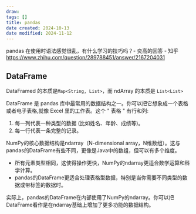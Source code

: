 ```yaml
---
draw:
tags: []
title: pandas
date created: 2024-10-13
date modified: 2024-11-12
---
```


pandas 在使用时语法感觉很乱，有什么学习的技巧吗？- 奕高的回答 - 知乎  
https://www.zhihu.com/question/289788451/answer/2167204031

## DataFrame

DataFramed 的本质是`Map<String, List>`，而 ndArray 的本质是 `List<List>`

DataFrame 是 pandas 库中最常用的数据结构之一。你可以把它想象成一个表格或者电子表格,就像 Excel 里的工作表。这个 " 表格 " 有行和列:

1. 每一列代表一种类型的数据 (比如姓名、年龄、成绩等)。
2. 每一行代表一条完整的记录。

NumPy的核心数据结构是ndarray（N-dimensional array，N维数组）。这与pandas的DataFrame有些不同，更像是Java中的数组，但可以有多个维度。

   - 所有元素类型相同，这使得操作更快，NumPy的ndarray更适合数学运算和科学计算。
   - pandas的DataFrame更适合处理表格型数据，特别是当你需要不同类型的数据或带标签的数据时。

实际上，pandas的DataFrame在内部使用了NumPy的ndarray。你可以把DataFrame看作是在ndarray基础上增加了更多功能的数据结构。
